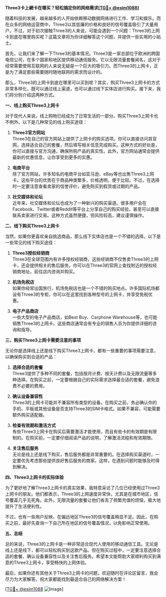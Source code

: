 **Three3卡上網卡在哪买？轻松搞定你的网络需求[[TG💪+ @esim1088](https://t.me/s/esim1088)]**

随着科技的发展，越来越多的人开始依赖移动数据网络进行工作、学习和娱乐。而在众多的网络运营商中，Three3以其低廉的价格和良好的信号覆盖吸引了大量用户。不过，对于初次接触Three3的人来说，可能会遇到一个问题：Three3的上网卡到底在哪里购买呢？这篇文章将为你详细解答这个问题，并提供一些实用的小贴士。

首先，让我们来了解一下Three3的基本情况。Three3是一家总部位于欧洲的跨国电信公司，在多个国家和地区提供移动通信服务。它以无限流量套餐闻名，这对于经常需要使用互联网的人来说无疑是一个巨大的吸引力。而Three3的上网卡，正是为了满足那些需要随时随地联网的需求而设计的。

那么，Three3的上网卡到底在哪里可以买到呢？其实，购买Three3上网卡的方式非常多样化，既可以通过线上渠道，也可以通过线下实体店进行购买。接下来，我们将分别介绍这两种方式。

**一、线上购买Three3上网卡**

对于现代人来说，线上购物已经成为了日常生活的一部分。购买Three3上网卡也不例外。以下是几种常见的线上购买途径：

1. **Three3官方网站**  
Three3在自己的官方网站上提供了上网卡的购买选项。你可以直接访问其官网，选择适合自己的套餐，然后填写相关信息完成购买。这种方式的好处是，你可以直接与官方沟通，确保所购产品的真实性。此外，官方网站通常会提供最新的优惠信息，让你享受到更多的实惠。

2. **电商平台**  
除了官方网站，许多知名的电商平台如亚马逊、eBay等也出售Three3上网卡。这些平台的优势在于商品种类繁多，价格透明，便于比较。不过，在选择时一定要注意查看卖家的信誉评价，避免购买到假货或过期的产品。

3. **社交媒体和论坛**  
近年来，社交媒体和论坛也成为了一种新兴的购买渠道。很多用户会在Facebook、Twitter或者Reddit等平台上分享自己的购买经验，甚至可以直接联系卖家进行交易。这种方式虽然便捷，但风险较高，建议谨慎操作。

**二、线下购买Three3上网卡**

当然，如果你更喜欢亲自挑选商品，那么线下实体店也是一个不错的选择。以下是一些常见的线下购买途径：

1. **Three3授权经销商**  
Three3在全球范围内有许多授权经销商，这些经销商不仅售卖Three3的上网卡，还会提供相关的售后服务。你可以在Three3的官网上查找附近的授权经销商地址，前往店内咨询并购买。

2. **机场免税店**  
如果你经常出国旅行，机场免税店也是一个不错的购买地点。许多国际机场都设有Three3的专柜，你可以在这里找到各种型号的上网卡，并享受免税优惠。

3. **电子产品商店**  
一些大型的电子产品商店，如Best Buy、Carphone Warehouse等，也可能销售Three3的上网卡。这些商店通常会有专业的销售人员为你提供详细的咨询和指导。

**三、购买Three3上网卡需要注意的事项**

无论你是选择线上还是线下购买Three3上网卡，都有一些重要的事项需要注意，以确保购买到合适的产品：

1. **选择合适的套餐**  
Three3提供了多种不同的套餐，包括按月计费、按天计费以及无限流量等多种选择。在购买之前，一定要根据自己的实际需求选择最合适的套餐，避免浪费不必要的费用。

2. **确认设备兼容性**  
Three3的上网卡可能并不兼容所有类型的设备。在购买之前，务必确认你的手机、平板或其他设备是否支持Three3的SIM卡格式。如果不兼容，可能需要额外购买适配器。

3. **检查有效期和激活方式**  
有些Three3上网卡在购买后需要激活才能使用，而且有些卡的有效期是有限制的。在购买前，一定要仔细阅读产品的说明，了解激活流程和有效期限。

4. **关注售后服务**  
无论是线上还是线下购买，售后服务都是非常重要的。在选择购买渠道时，一定要优先考虑那些提供良好售后服务的商家。这样，在遇到问题时能够及时得到解决。

**四、Three3上网卡的实际体验**

为了更好地了解Three3上网卡的真实效果，我特意采访了几位已经使用过Three3上网卡的朋友。他们都表示，Three3的上网速度非常快，尤其是在城市地区，信号覆盖几乎无死角。此外，无限流量的套餐让他们省去了频繁充值的烦恼，极大地提升了生活便利性。

不过，也有一些用户反映，在偏远地区Three3的信号覆盖稍显不足。因此，在购买之前，最好先查询一下自己所在地区的信号覆盖情况，以免影响正常使用。

**五、总结**

总的来说，Three3的上网卡是一种非常适合现代人使用的移动通信工具。无论是线上还是线下，都可以轻松购买到这款产品。但在购买过程中，一定要注意选择合适的套餐、确认设备兼容性以及关注售后服务。希望本文能帮助大家顺利购买到满意的Three3上网卡，享受畅快的上网体验。

最后，如果你还有其他关于Three3上网卡的问题，欢迎随时在评论区留言，我会尽力为大家解答。祝大家都能找到最适合自己的网络解决方案！

[[TG💪+ @esim1088](https://t.me/s/esim1088) ![Image](https://i.postimg.cc/4NQfJmqS/Snipaste-2025-05-13-00-14-12.png)]